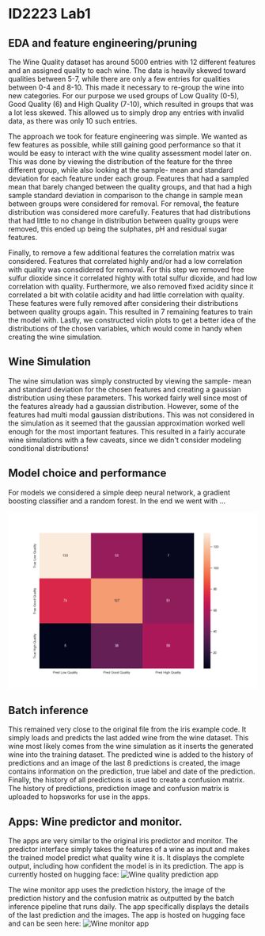 # ID2223 Lab1
## EDA and feature engineering/pruning

The Wine Quality dataset has around 5000 entries with 12 different features and an assigned quality to each wine. The data is heavily skewed toward qualities between 5-7, while there are only a few entries for qualities between 0-4 and 8-10. This made it necessary to re-group the wine into new categories. For our purpose we used groups of Low Quality (0-5), Good Quality (6) and High Quality (7-10), which resulted in groups that was a lot less skewed. This allowed us to simply drop any entries with invalid data, as there was only 10 such entries.

The approach we took for feature engineering was simple. We wanted as few features as possible, while still gaining good performance so that it would be easy to interact with the wine quality assessment model later on. This was done by viewing the distribution of the feature for the three different group, while also looking at the sample- mean and standard deviation for each feature under each group. Features that had a sampled mean that barely changed between the quality groups, and that had a high sample standard deviation in comparison to the change in sample mean between groups were considered for removal. For removal, the feature distribution was considered more carefully. Features that had distributions that had little to no change in distribution between quality groups were removed, this ended up being the sulphates, pH and residual sugar features.

Finally, to remove a few additional features the correlation matrix was considered. Features that correlated highly and/or had a low correlation with quality was consdidered for removal. For this step we removed free sulfur dioxide since it correlated highty with total sulfur dioxide, and had low correlation with quality. Furthermore, we also removed fixed acidity since it correlated a bit with colatile acidity and had little correlation with quality. These features were fully removed after considering their distributions between quality groups again. This resulted in 7 remaining features to train the model with.
Lastly, we constructed violin plots to get a better idea of the distributions of the chosen variables, which would come in handy when creating the wine simulation.

## Wine Simulation
The wine simulation was simply constructed by viewing the sample- mean and standard deviation for the chosen features and creating a gaussian distribution using these parameters. This worked fairly well since most of the features already had a gaussian distribution. However, some of the features had multi modal gaussian distributions. This was not considered in the simulation as it seemed that the gaussian approximation worked well enough for the most important features. This resulted in a fairly accurate wine simulations with a few caveats, since we didn't consider modeling conditional distributions!

## Model choice and performance
For models we considered a simple deep neural network, a gradient boosting classifier and a random forest. In the end we went with ...

![Model confusion matrix on the validation data](wine_model/confusion_matrix.png)

## Batch inference
This remained very close to the original file from the iris example code. It simply loads and predicts the last added wine from the wine dataset. This wine most likely comes from the wine simulation as it inserts the generated wine into the training dataset. The predicted wine is added to the history of predictions and an image of the last 8 predictions is created, the image contains information on the prediction, true label and date of the prediction. Finally, the history of all predictions is used to create a confusion matrix. The history of predictions, prediction image and confusion matrix is uploaded to hopsworks for use in the apps.

## Apps: Wine predictor and monitor.

The apps are very similar to the original iris predictor and monitor. The predictor interface simply takes the features of a wine as input and makes the trained model predict what quality wine it is. It displays the complete output, including how confident the model is in its prediction. The app is currently hosted on hugging face: ![Wine quality prediction app](https://huggingface.co/spaces/carlpersson/WineQuality)

The wine monitor app uses the prediction history, the image of the prediction history and the confusion matrix as outputted by the batch inference pipeline that runs daily. The app specifically displays the details of the last prediction and the images. The app is hosted on hugging face and can be seen here: ![Wine monitor app](https://huggingface.co/spaces/carlpersson/WineMonitor)

